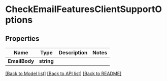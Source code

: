 # CheckEmailFeaturesClientSupportOptions

## Properties

Name | Type | Description | Notes
------------ | ------------- | ------------- | -------------
**EmailBody** | **string** |  | 

[[Back to Model list]](../README#documentation-for-models) [[Back to API list]](../README#documentation-for-api-endpoints) [[Back to README]](../README)


